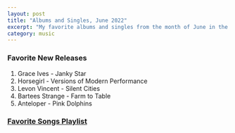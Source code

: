 ```yaml
---
layout: post
title: "Albums and Singles, June 2022"
excerpt: "My favorite albums and singles from the month of June in the 2022nd year. "
category: music
---
```


### Favorite New Releases

1. Grace Ives - Janky Star
1. Horsegirl - Versions of Modern Performance
1. Levon Vincent - Silent Cities
1. Bartees Strange - Farm to Table
1. Anteloper - Pink Dolphins

### <a href="https://open.spotify.com/playlist/4AbhQy2LKOiPX1nB8L7YTr" target="_blank" rel="noopener">Favorite Songs Playlist</a>
